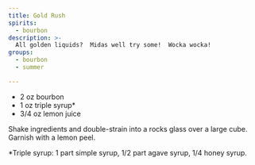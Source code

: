```yaml
---
title: Gold Rush
spirits:
  - bourbon
description: >-
  All golden liquids?  Midas well try some!  Wocka wocka!
groups:
  - bourbon
  - summer

---
```


- 2 oz bourbon
- 1 oz triple syrup*
- 3/4 oz lemon juice

Shake ingredients and double-strain into a rocks glass over a large cube.  Garnish with a lemon peel.

*Triple syrup: 1 part simple syrup, 1/2 part agave syrup, 1/4 honey syrup.
